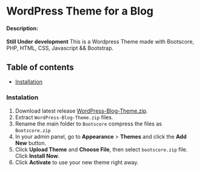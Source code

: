﻿# WordPress Theme for a Blog
#### Description:
**Still Under development**
This is a Wordpress Theme made with Bootscore, PHP, HTML, CSS, Javascript && Bootstrap.


## Table of contents
- [Installation](#installation)

### Instalation
1. Download latest release [WordPress-Blog-Theme.zip]((https://github.com/HundredSongs/WordPress-Blog-Theme/archive/refs/heads/main.zip)).
2. Extract `WordPress-Blog-Theme.zip` files.
3. Rename the main folder to `Bootscore` compress the files as `Bootscore.zip`
4. In your admin panel, go to **Appearance** > **Themes** and click the **Add New** button.
5. Click **Upload Theme** and **Choose File**, then select `bootscore.zip` file. Click **Install Now**.
6. Click **Activate** to use your new theme right away.

